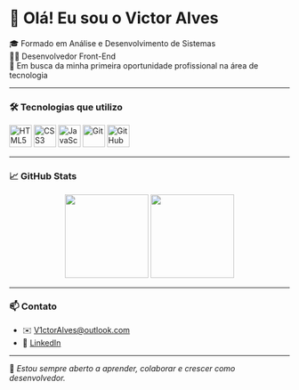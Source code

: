 # 👋 Olá! Eu sou o Victor Alves

🎓 Formado em Análise e Desenvolvimento de Sistemas<br>
🧑‍💻 Desenvolvedor Front-End<br>
🚀 Em busca da minha primeira oportunidade profissional na área de tecnologia<br>

---

### 🛠️ Tecnologias que utilizo

<p>
  <img src="https://cdn.jsdelivr.net/gh/devicons/devicon/icons/html5/html5-original.svg" alt="HTML5" width="40" height="40" title="HTML"/>
  <img src="https://cdn.jsdelivr.net/gh/devicons/devicon/icons/css3/css3-original.svg" alt="CSS3" width="40" height="40" title="CSS"/>
  <img src="https://cdn.jsdelivr.net/gh/devicons/devicon/icons/javascript/javascript-original.svg" alt="JavaScript" width="40" height="40" title="JavaScript"/>
  <img src="https://cdn.jsdelivr.net/gh/devicons/devicon/icons/git/git-original.svg" alt="Git" width="40" height="40" title="Git"/>
  <img src="https://cdn.jsdelivr.net/gh/devicons/devicon/icons/github/github-original.svg" alt="GitHub" width="40" height="40" title="GitHub"/>
</p>

---

### 📈 GitHub Stats

<div align="center">
  <img height="150em" src="https://github-readme-stats.vercel.app/api?username=V1ct0rAlves&show_icons=true&theme=tokyonight&include_all_commits=true" />
  <img height="150em" src="https://github-readme-stats.vercel.app/api/top-langs/?username=V1ct0rAlves&layout=compact&theme=tokyonight"/>
</div>

---

### 📫 Contato

- ✉️ V1ctorAlves@outlook.com 
- 💼 [LinkedIn](https://www.linkedin.com/in/victor-alves-3041b822a/)

---

📌 *Estou sempre aberto a aprender, colaborar e crescer como desenvolvedor.*

